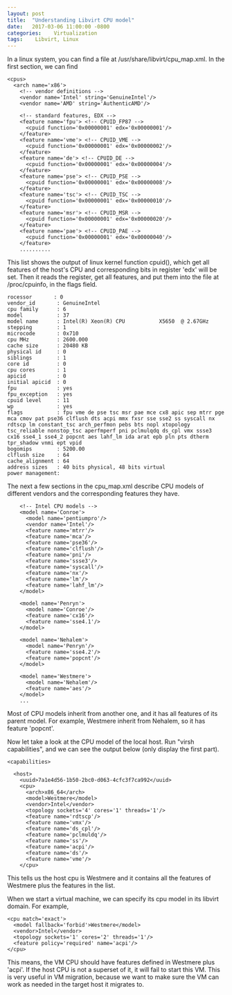 ```yaml
---
layout: post
title:  "Understanding Libvirt CPU model"
date:   2017-03-06 11:00:00 -0800
categories:    Virtualization
tags:    Libvirt, Linux
---
```


In a linux system, you can find a file at /usr/share/libvirt/cpu_map.xml.  In the first section, we can find 

```
<cpus>
  <arch name='x86'>
    <!-- vendor definitions -->
    <vendor name='Intel' string='GenuineIntel'/>
    <vendor name='AMD' string='AuthenticAMD'/>

    <!-- standard features, EDX -->
    <feature name='fpu'> <!-- CPUID_FP87 -->
      <cpuid function='0x00000001' edx='0x00000001'/>
    </feature>
    <feature name='vme'> <!-- CPUID_VME -->
      <cpuid function='0x00000001' edx='0x00000002'/>
    </feature>
    <feature name='de'> <!-- CPUID_DE -->
      <cpuid function='0x00000001' edx='0x00000004'/>
    </feature>
    <feature name='pse'> <!-- CPUID_PSE -->
      <cpuid function='0x00000001' edx='0x00000008'/>
    </feature>
    <feature name='tsc'> <!-- CPUID_TSC -->
      <cpuid function='0x00000001' edx='0x00000010'/>
    </feature>
    <feature name='msr'> <!-- CPUID_MSR -->
      <cpuid function='0x00000001' edx='0x00000020'/>
    </feature>
    <feature name='pae'> <!-- CPUID_PAE -->
      <cpuid function='0x00000001' edx='0x00000040'/>
    </feature>
    ..........
```

This list shows the output of linux kernel function cpuid(), which get all features of the host's CPU and corresponding bits in register 'edx' will be set. 
Then it reads the register, get all features, and put them into the file at /proc/cpuinfo, in the flags field.

```
rocessor       : 0
vendor_id       : GenuineIntel
cpu family      : 6
model           : 37
model name      : Intel(R) Xeon(R) CPU           X5650  @ 2.67GHz
stepping        : 1
microcode       : 0x710
cpu MHz         : 2600.000
cache size      : 20480 KB
physical id     : 0
siblings        : 1
core id         : 0
cpu cores       : 1
apicid          : 0
initial apicid  : 0
fpu             : yes
fpu_exception   : yes
cpuid level     : 11
wp              : yes
flags           : fpu vme de pse tsc msr pae mce cx8 apic sep mtrr pge mca cmov pat pse36 clflush dts acpi mmx fxsr sse sse2 ss syscall nx rdtscp lm constant_tsc arch_perfmon pebs bts nopl xtopology tsc_reliable nonstop_tsc aperfmperf pni pclmulqdq ds_cpl vmx ssse3 cx16 sse4_1 sse4_2 popcnt aes lahf_lm ida arat epb pln pts dtherm tpr_shadow vnmi ept vpid
bogomips        : 5200.00
clflush size    : 64
cache_alignment : 64
address sizes   : 40 bits physical, 48 bits virtual
power management:
```

The next a few sections in the cpu_map.xml describe CPU models of different vendors and the corresponding features they have.

```
    <!-- Intel CPU models -->
    <model name='Conroe'>
      <model name='pentiumpro'/>
      <vendor name='Intel'/>
      <feature name='mtrr'/>
      <feature name='mca'/>
      <feature name='pse36'/>
      <feature name='clflush'/>
      <feature name='pni'/>
      <feature name='ssse3'/>
      <feature name='syscall'/>
      <feature name='nx'/>
      <feature name='lm'/>
      <feature name='lahf_lm'/>
    </model>

    <model name='Penryn'>
      <model name='Conroe'/>
      <feature name='cx16'/>
      <feature name='sse4.1'/>
    </model>

    <model name='Nehalem'>
      <model name='Penryn'/>
      <feature name='sse4.2'/>
      <feature name='popcnt'/>
    </model>

    <model name='Westmere'>
      <model name='Nehalem'/>
      <feature name='aes'/>
    </model>
    ...
```

Most of CPU models inherit from another one, and it has all features of its parent model. For example, Westmere inherit from Nehalem, so it has feature 'popcnt'.

Now let take a look at the CPU model of the local host. Run "virsh capabilities", and we can see the output below (only display the first part).

```
<capabilities>

  <host>
    <uuid>7a1e4d56-1b50-2bc0-d063-4cfc3f7ca992</uuid>
    <cpu>
      <arch>x86_64</arch>
      <model>Westmere</model>
      <vendor>Intel</vendor>
      <topology sockets='4' cores='1' threads='1'/>
      <feature name='rdtscp'/>
      <feature name='vmx'/>
      <feature name='ds_cpl'/>
      <feature name='pclmuldq'/>
      <feature name='ss'/>
      <feature name='acpi'/>
      <feature name='ds'/>
      <feature name='vme'/>
    </cpu>
```

This tells us the host cpu is Westmere and it contains all the features of Westmere plus the features in the list.  

When we start a virtual machine, we can specify its cpu model in its libvirt domain. For example,

```
<cpu match='exact'>
  <model fallback='forbid'>Westmere</model>
  <vendor>Intel</vendor>
  <topology sockets='1' cores='2' threads='1'/>
  <feature policy='required' name='acpi'/>
</cpu>
```

This means, the VM CPU should have features defined in Westmere plus 'acpi'. If the host CPU is not a superset of it, it will fail to start this VM.
This is very useful in VM migration, because we want to make sure the VM can work as needed in the target host it migrates to.
